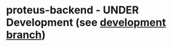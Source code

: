 # proteus-backend - UNDER Development (see [development branch](https://github.com/proteus-h2020/proteus-backend/tree/development))
